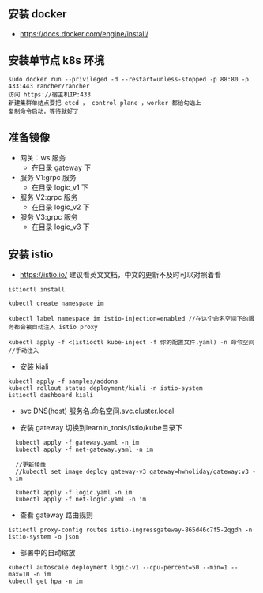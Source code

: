 ## 安装 docker

- https://docs.docker.com/engine/install/

## 安装单节点 k8s 环境

```base
sudo docker run --privileged -d --restart=unless-stopped -p 88:80 -p 433:443 rancher/rancher
访问 https://宿主机IP:433
新建集群单结点要把 etcd ， control plane ，worker 都给勾选上
复制命令启动，等待就好了
```

## 准备镜像

- 网关：ws 服务
    - 在目录 gateway 下
- 服务 V1:grpc 服务
    - 在目录 logic_v1 下
- 服务 V2:grpc 服务
    - 在目录 logic_v2 下
- 服务 V3:grpc 服务
    - 在目录 logic_v3 下

## 安装 istio

- https://istio.io/ 建议看英文文档，中文的更新不及时可以对照着看

```base
istioctl install 

kubectl create namespace im

kubectl label namespace im istio-injection=enabled //在这个命名空间下的服务都会被自动注入 istio proxy

kubectl apply -f <(istioctl kube-inject -f 你的配置文件.yaml) -n 命令空间   //手动注入
```

- 安装 kiali

```base
kubectl apply -f samples/addons
kubectl rollout status deployment/kiali -n istio-system
istioctl dashboard kiali
```  

- svc DNS(host) 服务名.命名空间.svc.cluster.local

- 安装 gateway 切换到learnin_tools/istio/kube目录下

```base
  kubectl apply -f gateway.yaml -n im
  kubectl apply -f net-gateway.yaml -n im
  
  //更新镜像
  //kubectl set image deploy gateway-v3 gateway=hwholiday/gateway:v3 -n im
  
  kubectl apply -f logic.yaml -n im
  kubectl apply -f net-logic.yaml -n im
```

- 查看 gateway 路由规则

```base
istioctl proxy-config routes istio-ingressgateway-865d46c7f5-2qgdh -n istio-system -o json
```

- 部署中的自动缩放
```base
kubectl autoscale deployment logic-v1 --cpu-percent=50 --min=1 --max=10 -n im
kubectl get hpa -n im
```